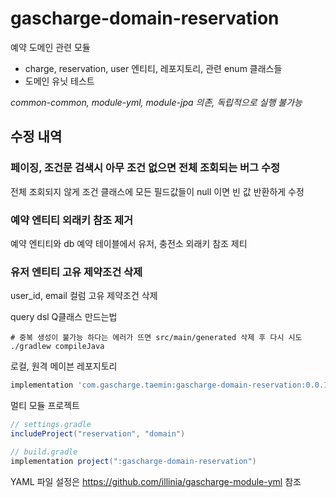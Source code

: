 # gascharge-domain-reservation

예약 도메인 관련 모듈

* charge, reservation, user 엔티티, 레포지토리, 관련 enum 클래스들
* 도메인 유닛 테스트

*common-common, module-yml, module-jpa 의존, 독립적으로 실행 불가능*

## 수정 내역
### 페이징, 조건문 검색시 아무 조건 없으면 전체 조회되는 버그 수정
전체 조회되지 않게 조건 클래스에 모든 필드값들이 null 이면 빈 값 반환하게 수정

### 예약 엔티티 외래키 참조 제거
예약 엔티티와 db 예약 테이블에서 유저, 충전소 외래키 참조 제티

### 유저 엔티티 고유 제약조건 삭제
user_id, email 컬럼 고유 제약조건 삭제

query dsl Q클래스 만드는법
```shell
# 중복 생성이 불가능 하다는 에러가 뜨면 src/main/generated 삭제 후 다시 시도
./gradlew compileJava
```

로컬, 원격 메이븐 레포지토리
```groovy
implementation 'com.gascharge.taemin:gascharge-domain-reservation:0.0.1-SNAPSHOT'
```

멀티 모듈 프로젝트
```groovy
// settings.gradle
includeProject("reservation", "domain")
```
```groovy
// build.gradle
implementation project(":gascharge-domain-reservation")
```

YAML 파일 설정은 https://github.com/illinia/gascharge-module-yml 참조